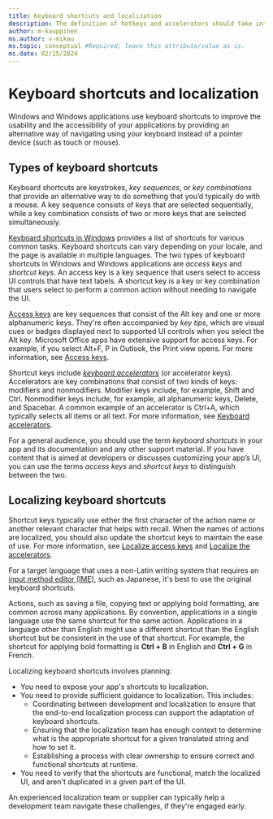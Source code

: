 ```yaml
---
title: Keyboard shortcuts and localization
description: The definition of hotkeys and accelerators should take international keyboards into account.
author: m-kauppinen
ms.author: v-mikau
ms.topic: conceptual #Required; leave this attribute/value as-is.
ms.date: 02/15/2024
---
```


# Keyboard shortcuts and localization

Windows and Windows applications use keyboard shortcuts to improve the usability and the accessibility of your applications by providing an alternative way of navigating using your keyboard instead of a pointer device (such as touch or mouse).

## Types of keyboard shortcuts

Keyboard shortcuts are keystrokes, *key sequences*, or *key combinations* that provide an alternative way to do something that you’d typically do with a mouse. A key sequence consists of keys that are selected sequentially, while a key combination consists of two or more keys that are selected simultaneously.

[Keyboard shortcuts in Windows](https://support.microsoft.com/en-us/windows/keyboard-shortcuts-in-windows-dcc61a57-8ff0-cffe-9796-cb9706c75eec) provides a list of shortcuts for various common tasks. Keyboard shortcuts can vary depending on your locale, and the page is available in multiple languages. The two types of keyboard shortcuts in Windows and Windows applications are *access keys* and *shortcut keys*. An access key is a key sequence that users select to access UI controls that have text labels. A shortcut key is a key or key combination that users select to perform a common action without needing to navigate the UI.

[Access keys](/windows/apps/design/input/access-keys) are key sequences that consist of the Alt key and one or more alphanumeric keys. They're often accompanied by *key tips*, which are visual cues or badges displayed next to supported UI controls when you select the Alt key. Microsoft Office apps have extensive support for access keys. For example, if you select Alt+F, P in Outlook, the Print view opens. For more information, see [Access keys](/windows/apps/design/input/access-keys).

Shortcut keys include *[keyboard accelerators](/windows/apps/design/input/keyboard-accelerators)* (or accelerator keys). Accelerators are key combinations that consist of two kinds of keys: modifiers and nonmodifiers. Modifier keys include, for example, Shift and Ctrl. Nonmodifier keys include, for example, all alphanumeric keys, Delete, and Spacebar. A common example of an accelerator is Ctrl+A, which typically selects all items or all text. For more information, see [Keyboard accelerators](/windows/apps/design/input/keyboard-accelerators).

For a general audience, you should use the term *keyboard shortcuts* in your app and its documentation and any other support material. If you have content that is aimed at developers or discusses customizing your app’s UI, you can use the terms *access keys* and *shortcut keys* to distinguish between the two.

## Localizing keyboard shortcuts

Shortcut keys typically use either the first character of the action name or another relevant character that helps with recall. When the names of actions are localized, you should also update the shortcut keys to maintain the ease of use. For more information, see [Localize access keys](https://github.com/windows/apps/design/input/access-keys#localize-access-keys) and [Localize the accelerators](https://github.com/windows/apps/design/input/keyboard-accelerators#localize-the-accelerators).

For a target language that uses a non-Latin writing system that requires an [input method editor (IME)](input-method-editors.md), such as Japanese, it's best to use the original keyboard shortcuts.

Actions, such as saving a file, copying text or applying bold formatting, are common across many applications. By convention, applications in a single language use the same shortcut for the same action. Applications in a language other than English might use a different shortcut than the English shortcut but be consistent in the use of that shortcut. For example, the shortcut for applying bold formatting is **Ctrl + B** in English and **Ctrl + G** in French.

Localizing keyboard shortcuts involves planning:

- You need to expose your app's shortcuts to localization.
- You need to provide sufficient guidance to localization. This includes:
  - Coordinating between development and localization to ensure that the end-to-end localization process can support the adaptation of keyboard shortcuts.
  - Ensuring that the localization team has enough context to determine what is the appropriate shortcut for a given translated string and how to set it.
  - Establishing a process with clear ownership to ensure correct and functional shortcuts at runtime.
- You need to verify that the shortcuts are functional, match the localized UI, and aren't duplicated in a given part of the UI.

An experienced localization team or supplier can typically help a development team navigate these challenges, if they're engaged early.
